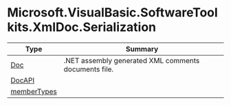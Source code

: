 ﻿
# Microsoft.VisualBasic.SoftwareToolkits.XmlDoc.Serialization

|Type|Summary|
|----|-------|
|[Doc](./Doc.md)|.NET assembly generated XML comments documents file.|
|[DocAPI](./DocAPI.md)||
|[memberTypes](./memberTypes.md)||

